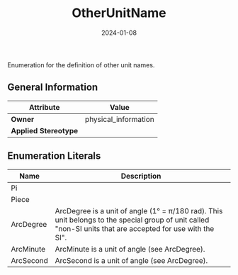 ﻿---
title: OtherUnitName
toc: false
type: specs
date: "2024-01-08"
draft: false
specification: VEC
version: 2.1.0
documentType: "Recommendation"
elementType: Class
classes:
  - OtherUnitName
menu_name: vec-2.1.0
---
<p> Enumeration for the definition of other unit names.      </p>

## General Information

| Attribute               | Value |
|-------------------------|-------|
| **Owner**               | physical_information |
| **Applied Stereotype**  |   |

## Enumeration Literals
| Name          | **Description** |
|---------------|-----------------|
| Pi |  |
| Piece |  |
| ArcDegree | ArcDegree is a unit of angle (1° = π/180 rad). This unit belongs to the special group of unit called &quot;non-SI units that are accepted for use with the SI&quot;. |
| ArcMinute | ArcMinute is a unit of angle (see ArcDegree). |
| ArcSecond | ArcSecond is a unit of angle (see ArcDegree). |
